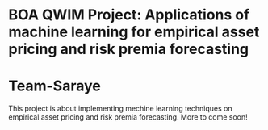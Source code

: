 # BOA QWIM Project: Applications of machine learning for empirical asset pricing and risk premia forecasting
# Team-Saraye

This project is about implementing mechine learning techniques on empirical asset pricing and risk premia forecasting. More to come soon!
